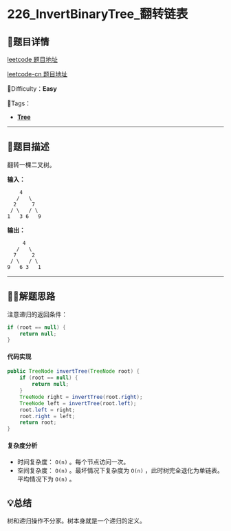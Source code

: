 

# 226_InvertBinaryTree_翻转链表

## 📌题目详情

[leetcode 题目地址](https://leetcode.com/problems/invert-binary-tree/)

[leetcode-cn 题目地址](https://leetcode-cn.com/problems/invert-binary-tree/)

📗Difficulty：**Easy**	

🎯Tags：

+ **[Tree](https://leetcode.com/tag/tree/)**



---

## 📃题目描述

翻转一棵二叉树。

**输入：**

```
    4
   /   \
  2     7
 / \   / \
1   3 6   9
```

**输出：**

```
     4
   /   \
  7     2
 / \   / \
9   6 3   1
```



****

## 🏹🎯解题思路

注意递归的返回条件：

```java
if (root == null) {
    return null;
}
```



#### 代码实现

```java
public TreeNode invertTree(TreeNode root) {
    if (root == null) {
        return null;
    }
    TreeNode right = invertTree(root.right);
    TreeNode left = invertTree(root.left);
    root.left = right;
    root.right = left;
    return root;
}
```



#### 复杂度分析

+ 时间复杂度：  `O(n)` 。每个节点访问一次。
+ 空间复杂度： `O(n)` 。最坏情况下复杂度为 `O(n)` ，此时树完全退化为单链表。平均情况下为 `O(n)` 。



## 💡总结

树和递归操作不分家。树本身就是一个递归的定义。

